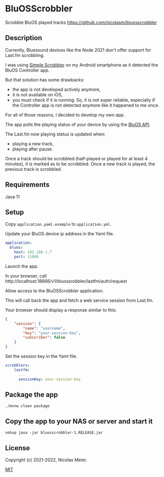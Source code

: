 # BluOSScrobbler
Scrobble BluOS played tracks
https://github.com/nicolasm/bluosscrobbler

## Description

Currently, Bluesound devices like the Node 2021 don't offer support
for Last.fm scrobbling.

I was using [Simple Scrobbler][0]
on my Android smartphone as it detected the BluOS Controller app.

But that solution has some drawbacks:
- the app is not developed actively anymore,
- it is not available on iOS,
- you must check if it is running. So, it is not super reliable, 
  especially if the Controller app is not detected anymore
  like it happened to me once.

For all of those reasons, I decided to develop my own app.

The app polls the playing status of your device by using the [BluOS API][1].

The Last.fm now playing status is updated when:
- playing a new track,
- playing after pause.

Once a track should be scrobbled (half-played or played for at least 4 minutes),
it is marked as to be scrobbled.
Once a new track is played, the previous track is scrobbled.

## Requirements

Java 11

## Setup

Copy `application.yaml.example` to `application.yml`.

Update your BluOS device ip address in the Yaml file.

```yaml
application:
  bluos:
    host: 192.168.1.7
    port: 11000
```

Launch the app.

In your browser, call
http://localhost:18666/v1/bluossrobbler/lastfm/auth/request

Allow access to the BluOSScrobbler application.

This will call back the app and fetch a web service session from Last.fm.

Your browser should display a response similar to this:

```json
{
	"session": {
		"name": "username",
		"key": "your-session-key",
		"subscriber": false
	}
}
```

Set the session key in the Yaml file.

```yaml
scrobblers:
    lastfm:
      ...
      sessionKey: your-session-key
```

## Package the app

```shell
./mvnw clean package
```

## Copy the app to your NAS or server and start it

```shell
nohup java -jar bluosscrobbler-1.RELEASE.jar
````

## License

Copyright (c) 2021-2022, Nicolas Meier.

[MIT][2]

[0]: https://github.com/simple-last-fm-scrobbler/sls
[1]: https://bluos.net/wp-content/uploads/2020/06/Custom-Integration-API-v1.0.pdf
[2]: https://raw.githubusercontent.com/nicolasm/bluosscrobbler/main/LICENSE